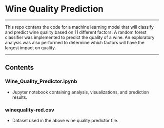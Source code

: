 # Wine Quality Prediction
-------------------------

This repo contans the code for a machine learning model that will classify and predict wine quality based on 11 different factors. 
A random forest classifier was implemented to predict the quality of a wine. An exploratory analysis was also performed to determine which factors will have the largest impact on quality.

-------------------------

Contents
-------------------------

### Wine_Quality_Predictor.ipynb
* Jupyter notebook containing analysis, visualizations, and prediction results.

### winequality-red.csv
* Dataset used in the above wine quality predictor file.
